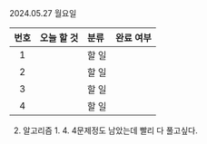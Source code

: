 2024.05.27 월요일

| 번호 | 오늘 할 것 | 분류  | 완료 여부 |
| :--: | :--------- | :---- | :-------: |
|  1   |            | 할 일 |           |
|  2   |            | 할 일 |           |
|  3   |            | 할 일 |           |
|  4   |            | 할 일 |           |

2. 알고리즘
   1. 
   4. 4문제정도 남았는데 빨리 다 풀고싶다.
   
   
   


